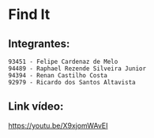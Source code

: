 # Find It
## Integrantes:
    93451 - Felipe Cardenaz de Melo
    94489 - Raphael Rezende Silveira Junior
    94394 - Renan Castilho Costa
    92979 - Ricardo dos Santos Altavista

## Link vídeo:

https://youtu.be/X9xjomWAvEI

